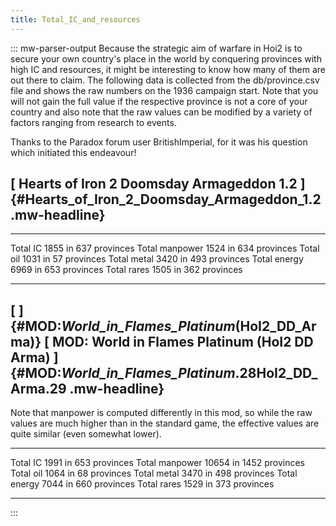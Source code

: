```yaml
---
title: Total_IC_and_resources
---
```

::: mw-parser-output
Because the strategic aim of warfare in Hoi2 is to secure your own
country\'s place in the world by conquering provinces with high IC and
resources, it might be interesting to know how many of them are out
there to claim. The following data is collected from the db/province.csv
file and shows the raw numbers on the 1936 campaign start. Note that you
will not gain the full value if the respective province is not a core of
your country and also note that the raw values can be modified by a
variety of factors ranging from research to events.

Thanks to the Paradox forum user BritishImperial, for it was his
question which initiated this endeavour!

## [ Hearts of Iron 2 Doomsday Armageddon 1.2 ]{#Hearts_of_Iron_2_Doomsday_Armageddon_1.2 .mw-headline}

  ---------------- ------ ------------------
  Total IC         1855   in 637 provinces
  Total manpower   1524   in 634 provinces
  Total oil        1031   in 57 provinces
  Total metal      3420   in 493 provinces
  Total energy     6969   in 653 provinces
  Total rares      1505   in 362 provinces
  ---------------- ------ ------------------

## [ ]{#MOD:_World_in_Flames_Platinum_(HoI2_DD_Arma)} [ MOD: World in Flames Platinum (HoI2 DD Arma) ]{#MOD:_World_in_Flames_Platinum_.28HoI2_DD_Arma.29 .mw-headline}

Note that manpower is computed differently in this mod, so while the raw
values are much higher than in the standard game, the effective values
are quite similar (even somewhat lower).

  ---------------- ------- -------------------
  Total IC         1991    in 653 provinces
  Total manpower   10654   in 1452 provinces
  Total oil        1064    in 68 provinces
  Total metal      3470    in 498 provinces
  Total energy     7044    in 660 provinces
  Total rares      1529    in 373 provinces
  ---------------- ------- -------------------
:::
